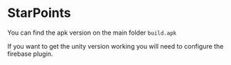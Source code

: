 # StarPoints

You can find the apk version on the main folder ```build.apk```

If you want to get the unity version working you will need to configure the firebase plugin.
